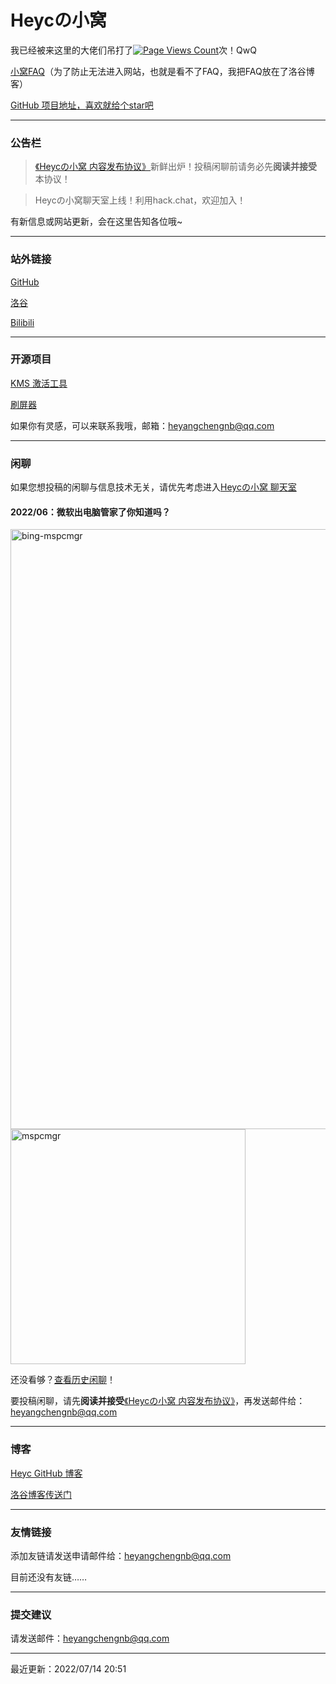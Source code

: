 # Heycの小窝

我已经被来这里的大佬们吊打了[![Page Views Count](https://badges.toozhao.com/badges/01G6WD3SSKEEV4H1S6CZDRH2MH/blue.svg)](https://badges.toozhao.com/stats/01G6WD3SSKEEV4H1S6CZDRH2MH "Get your own page views count badge on badges.toozhao.com")次！QwQ

[小窝FAQ](https://www.luogu.com.cn/blog/hyc-cpp/heyc-site-faq)（为了防止无法进入网站，也就是看不了FAQ，我把FAQ放在了洛谷博客）

[GitHub 项目地址，喜欢就给个star吧](https://github.com/hyc1230/hyc1230.github.io)

---
### 公告栏

> [《Heycの小窝 内容发布协议》](https://hyc1230.github.io/publish-EULA)新鲜出炉！投稿闲聊前请务必先**阅读并接受**本协议！

> Heycの小窝聊天室上线！利用hack.chat，欢迎加入！

有新信息或网站更新，会在这里告知各位哦~

---
### 站外链接

[GitHub](https://github.com/hyc1230)

[洛谷](https://www.luogu.com.cn/user/532854)

[Bilibili](https://space.bilibili.com/1676242754)

---
### 开源项目

[KMS 激活工具](https://hyc1230.github.io/KMS-Activator/)

[刷屏器](https://hyc1230.github.io/screen-flooder/)

如果你有灵感，可以来联系我哦，邮箱：<heyangchengnb@qq.com>

---
### 闲聊

如果您想投稿的闲聊与信息技术无关，请优先考虑进入[Heycの小窝 聊天室](https://hyc1230.github.io/chat-room)

#### 2022/06：微软出电脑管家了你知道吗？
<img width="960" alt="bing-mspcmgr" src="https://user-images.githubusercontent.com/107044023/173166490-6c834072-05b0-484c-beb7-822bf3ca1d20.png">
<img width="376" alt="mspcmgr" src="https://user-images.githubusercontent.com/107044023/173166789-c941f311-3af0-4b4e-87a4-7ba50b9a5d7c.png">

还没看够？[查看历史闲聊](https://hyc1230.github.io/chat-history)！

要投稿闲聊，请先**阅读并接受**[《Heycの小窝 内容发布协议》](https://hyc1230.github.io/publish-EULA)，再发送邮件给：<heyangchengnb@qq.com>

---
### 博客

[Heyc GitHub 博客](https://hyc1230.github.io/blog/)

[洛谷博客传送门](https://www.luogu.com.cn/blog/hyc-cpp/)

---
### 友情链接

添加友链请发送申请邮件给：<heyangchengnb@qq.com>

目前还没有友链……

---
### 提交建议

请发送邮件：<heyangchengnb@qq.com>

---
最近更新：2022/07/14 20:51
